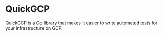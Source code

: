 # QuickGCP
QuickGCP is a Go library that makes it easier to write automated tests for your infrastructure on GCP.
